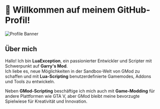 # 👋 Willkommen auf meinem GitHub-Profil!

![Profile Banner](https://fakeimg.pl/1200x300/cccccc/690eba?text=Willkommen+bei+LuaException)

## Über mich  
Hallo! Ich bin **LuaException**, ein passionierter Entwickler und Scripter mit Schwerpunkt auf **Garry's Mod**.  
Ich liebe es, neue Möglichkeiten in der Sandbox-Welt von GMod zu schaffen und mit **Lua-Scripting** benutzerdefinierte Gamemodes, Addons und Tools zu entwickeln.  

Neben **GMod-Scripting** beschäftige ich mich auch mit **Game-Modding** für andere Plattformen wie GTA V, aber GMod bleibt meine bevorzugte Spielwiese für Kreativität und Innovation.

